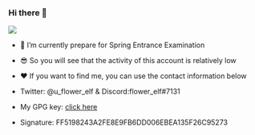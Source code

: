 ### Hi there 👋

 ![](https://komarev.com/ghpvc/?username=flower-elf)

- 🌱 I’m currently prepare for Spring Entrance Examination
- 😎 So you will see that the activity of this account is relatively low
- ❤️ If you want to find me, you can use the contact information below
- Twitter: @u_flower_elf & Discord:flower_elf#7131

- My GPG key: [click here](https://raincloud.glaorg.top/GPG)
- Signature: FF5198243A2FE8E9FB6DD006EBEA135F26C95273
